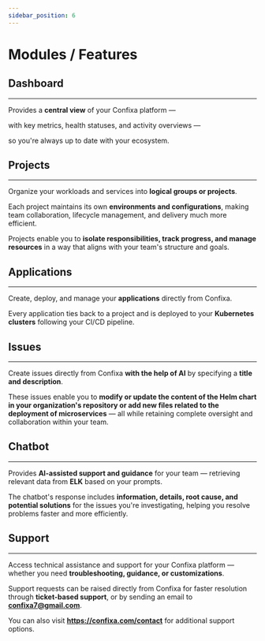 ```yaml
---
sidebar_position: 6
---
```


# Modules / Features

## Dashboard
---
Provides a **central view** of your Confixa platform —

with key metrics, health statuses, and activity overviews —

so you're always up to date with your ecosystem.

## Projects
---
Organize your workloads and services into **logical groups or projects**.

Each project maintains its own **environments and configurations**, making team collaboration, lifecycle management, and delivery much more efficient.

Projects enable you to **isolate responsibilities, track progress, and manage resources** in a way that aligns with your team's structure and goals.

## Applications
---
Create, deploy, and manage your **applications** directly from Confixa.

Every application ties back to a project and is deployed to your **Kubernetes clusters** following your CI/CD pipeline.

## Issues
---
Create issues directly from Confixa **with the help of AI** by specifying a **title and description**.

These issues enable you to **modify or update the content of the Helm chart in your organization's repository or add new files related to the deployment of microservices** — all while retaining complete oversight and collaboration within your team.

## Chatbot
---
Provides **AI-assisted support and guidance** for your team — retrieving relevant data from **ELK** based on your prompts.

The chatbot's response includes **information, details, root cause, and potential solutions** for the issues you're investigating, helping you resolve problems faster and more efficiently.

## Support
---
Access technical assistance and support for your Confixa platform — whether you need **troubleshooting, guidance, or customizations**.

Support requests can be raised directly from Confixa for faster resolution through **ticket-based support**, or by sending an email to **confixa7@gmail.com**.

You can also visit **https://confixa.com/contact** for additional support options.